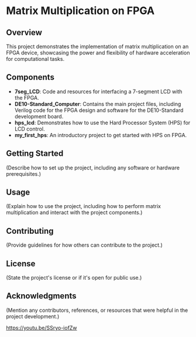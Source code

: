 # Matrix Multiplication on FPGA

## Overview
This project demonstrates the implementation of matrix multiplication on an FPGA device, showcasing the power and flexibility of hardware acceleration for computational tasks.

## Components
- **7seg_LCD**: Code and resources for interfacing a 7-segment LCD with the FPGA.
- **DE10-Standard_Computer**: Contains the main project files, including Verilog code for the FPGA design and software for the DE10-Standard development board.
- **hps_lcd**: Demonstrates how to use the Hard Processor System (HPS) for LCD control.
- **my_first_hps**: An introductory project to get started with HPS on FPGA.

## Getting Started
(Describe how to set up the project, including any software or hardware prerequisites.)

## Usage
(Explain how to use the project, including how to perform matrix multiplication and interact with the project components.)

## Contributing
(Provide guidelines for how others can contribute to the project.)

## License
(State the project's license or if it's open for public use.)

## Acknowledgments
(Mention any contributors, references, or resources that were helpful in the project development.)

https://youtu.be/SSryo-iofZw
